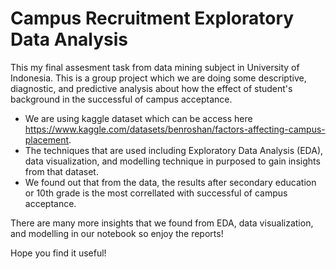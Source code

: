 # Campus Recruitment Exploratory Data Analysis
This my final assesment task from data mining subject in University of Indonesia. This is a group project which we are doing some descriptive, diagnostic, and predictive analysis about how the effect of student's background in the successful of campus acceptance.

* We are using kaggle dataset which can be access here https://www.kaggle.com/datasets/benroshan/factors-affecting-campus-placement.
* The techniques that are used including Exploratory Data Analysis (EDA), data visualization, and modelling technique in purposed to gain insights from that dataset.
* We found out that from the data, the results after secondary education or 10th grade is the most correllated with successful of campus acceptance.

There are many more insights that we found from EDA, data visualization, and modelling in our notebook so enjoy the reports!

Hope you find it useful!
